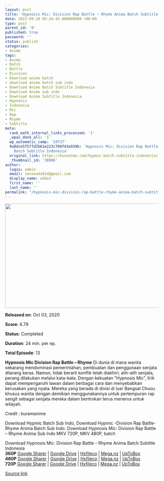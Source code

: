 ```yaml
---
layout: post
title: 'Hypnosis Mic: Division Rap Battle – Rhyme Anima Batch Subtitle Indonesia'
date: 2022-09-20 05:24:43.000000000 +00:00
type: post
parent_id: '0'
published: true
password: ''
status: publish
categories:
- Anime
tags:
- Anima
- Batch
- Battle
- Division
- Download anime batch
- download anime batch sub indo
- Download Anime Batch Subtitle Indonesia
- Download Anime sub indo
- Download Anime Subtitle Indonesia
- Hypnosis
- Indonesia
- Mic
- Rap
- Rhyme
- Subtitle
meta:
  rank_math_internal_links_processed: '1'
  _wpas_done_all: '1'
  wp_automatic_camp: '29737'
  9a0dce5f57fd2b61e223c709f43a939b: 'Hypnosis Mic: Division Rap Battle – Rhyme Anima
    Batch Subtitle Indonesia'
  original_link: https://kusonime.com/hypmic-batch-subtitle-indonesia/
  _thumbnail_id: '30906'
author:
  login: admin
  email: senseads014@gmail.com
  display_name: admin
  first_name: ''
  last_name: ''
permalink: "/hypnosis-mic-division-rap-battle-rhyme-anima-batch-subtitle-indonesia/"
---
```

<p><img width="622" height="340" src="{{ site.baseurl }}/assets/2022/09/Hypnosis-Mic-Division-Rap-Battle-%E2%80%93-Rhyme-Anima-622x340.png" class="attachment-thumb-large size-thumb-large wp-post-image" alt="" loading="lazy" title="Hypnosis Mic: Division Rap Battle – Rhyme Anima Batch Subtitle Indonesia" srcset="https://kusonime.com/wp-content/uploads/2020/11/Hypnosis-Mic-Division-Rap-Battle-–-Rhyme-Anima-622x340.png 622w, https://kusonime.com/wp-content/uploads/2020/11/Hypnosis-Mic-Division-Rap-Battle-–-Rhyme-Anima-300x164.png 300w, https://kusonime.com/wp-content/uploads/2020/11/Hypnosis-Mic-Division-Rap-Battle-–-Rhyme-Anima-768x420.png 768w, https://kusonime.com/wp-content/uploads/2020/11/Hypnosis-Mic-Division-Rap-Battle-–-Rhyme-Anima-520x284.png 520w, https://kusonime.com/wp-content/uploads/2020/11/Hypnosis-Mic-Division-Rap-Battle-–-Rhyme-Anima.png 1000w" sizes="(max-width: 622px) 100vw, 622px" />
<p><b>Released on</b>: Oct 03, 2020</p>
<p>
<p><b>Score</b>: 6.79</p>
<p>
<p><b>Status</b>: Completed</p>
<p>
<p><b>Duration</b>: 24 min. per ep.</p>
<p>
<p><b>Total Episode</b>: 13</p>
<p>
<p><strong>Hypnosis Mic Division Rap Battle – Rhyme</strong> Di dunia di mana wanita sekarang mendominasi pemerintahan, pembuatan dan penggunaan senjata dilarang keras. Namun, tidak berarti konflik telah diakhiri; alih-alih senjata, perang dilakukan melalui kata-kata. Dengan kekuatan “Hypnosis Mic”, lirik dapat mempengaruhi lawan dalam berbagai cara dan menyebabkan kerusakan yang nyata. Mereka yang berada di divisi di luar Bangsal Chuou khusus wanita dengan demikian menggunakannya untuk pertempuran rap sengit sebagai senjata mereka dalam bentrokan terus menerus untuk wilayah.</p>
<p>
<p>Credit : kuramanime</p>
<p>
<p>Download Hypmic Batch Sub Indo, Download Hypmic -Division Rap Battle- Rhyme Anima Batch Sub Indo. Download Hypnosis Mic: Division Rap Battle – Rhyme Anima Sub Indo MKV 720P, MKV 480P, batch</p>
<p>
<div class="smokeddl">
<div class="smokettl">Download Hypnosis Mic: Division Rap Battle - Rhyme Anima Batch Subtitle Indonesia</div>
<div class="smokeurl"><strong>360P</strong> <a href="https://acefile.co/f/34210056/kusonime-hypnosis-mic-360p-rar" target="_blank" rel="noopener">Google Sharer</a> | <a href="https://drive.google.com/uc?export=download&amp;id=1FZGnOwRKqpRJtRHWVppID2iWdxtSLkwX" target="_blank" rel="noopener">Google Drive</a> | <a href="https://hxfile.co/30cy1ltzpt50" target="_blank" rel="noopener">Hxfileco</a> | <a href="https://mega.nz/file/fplkAZrI#bqSOazFAEBTMzEbdM3AsaMRdpmRXaRPcCNAuF9HZbF8" target="_blank" rel="noopener">Mega.nz</a> | <a href="https://uptobox.com/we06k3umuxk5" target="_blank" rel="noopener">UpToBox</a></div>
<div class="smokeurl"><strong>480P</strong> <a href="https://acefile.co/f/34210058/kusonime-hypnosis-mic-480p-rar" target="_blank" rel="noopener">Google Sharer</a> | <a href="https://drive.google.com/uc?export=download&amp;id=191mP09KuQdc12GwTWIxe3yLI4w6l7MoJ" target="_blank" rel="noopener">Google Drive</a> | <a href="https://hxfile.co/yhuziqf5rscs" target="_blank" rel="noopener">Hxfileco</a> | <a href="https://mega.nz/file/u5tiXDzK#6aXxOfdB7rZNuoh-uSs9q9NkiI7yJvq38NS5o6Vlj0c" target="_blank" rel="noopener">Mega.nz</a> | <a href="https://uptobox.com/9jpxzffn7703" target="_blank" rel="noopener">UpToBox</a></div>
<div class="smokeurl"><strong>720P</strong> <a href="https://acefile.co/f/34210059/kusonime-hypnosis-mic-720p-rar" target="_blank" rel="noopener">Google Sharer</a> | <a href="https://drive.google.com/uc?export=download&amp;id=1miYO7MmBIF25n0YtlCGYeX-GBlQwuHnP" target="_blank" rel="noopener">Google Drive</a> | <a href="https://hxfile.co/6bdn977h9i4v" target="_blank" rel="noopener">Hxfileco</a> | <a href="https://mega.nz/file/n9tyiLiJ#fxxJVSBLChQl6K4zsGP8KL5lXynKlkqGx3vZUs0dXtY" target="_blank" rel="noopener">Mega.nz</a> | <a href="https://uptobox.com/msp5m8swjfh8" target="_blank" rel="noopener">UpToBox</a></div>
</div>
<p><a href="https://kusonime.com/hypmic-batch-subtitle-indonesia/">Source link </a></p>
